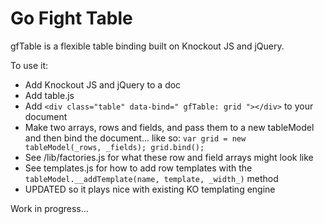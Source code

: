Go Fight Table
===

gfTable is a flexible table binding built on Knockout JS and jQuery.

To use it:

 * Add Knockout JS and jQuery to a doc
 * Add table.js
 * Add ` <div class="table" data-bind=" gfTable: grid "></div> ` to your document
 * Make two arrays, rows and fields, and pass them to a new tableModel and then bind the document... like so: `	var grid = new tableModel(_rows, _fields); grid.bind(); `
 * See /lib/factories.js for what these row and field arrays might look like
 * See templates.js for how to add row templates with the `tableModel.__addTemplate(name, template, _width_)` method
 * UPDATED so it plays nice with existing KO templating engine

Work in progress...